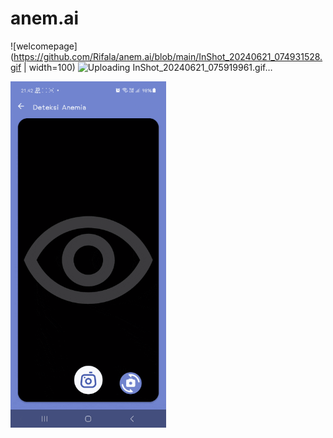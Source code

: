 # anem.ai


![welcomepage](https://github.com/Rifala/anem.ai/blob/main/InShot_20240621_074931528.gif | width=100)
![Uploading InShot_20240621_075919961.gif…]()



<img src="https://github.com/Rifala/anem.ai/blob/main/InShot_20240621_074931528.gif" height="554"/>

